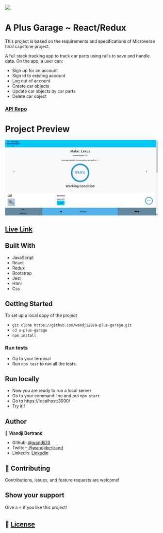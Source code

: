 ![](https://img.shields.io/badge/Microverse-blueviolet)

# A Plus Garage ~ React/Redux

This project is based on the requirements and specifications of Microverse final capstone project.

A full stack tracking app to track car parts using rails to save and handle data.
On the app, a user can:

- Sign up for an account
- Sign id to existing account
- Log out of account
- Create car objects
- Update car objects by car parts
- Delete car object

### [API Repo](https://github.com/wandji20/a-plus-garage-api.git)

# Project Preview

![](public/screen.png)

## [Live Link](https://a-plus-garage.netlify.app/)

## Built With

- JavaScript
- React
- Redux
- Bootstrap
- Jest
- Html
- Css

## Getting Started

To set up a local copy of the project

- `git clone https://github.com/wandji20/a-plus-garage.git`
- `cd a-plus-garage`
- `npm install`

### Run tests

- Go to your terminal
- Run `npm test` to run all the tests.

## Run locally

- Now you are ready to run a local server
- Go to your command line and put `npm start`
- Go to https://localhost:3000/
- Try it!!

## Author

👤 **Wandji Bertrand**

- Github: [@wandji20](https://github.com/wandji20)
- Twitter: [@wandjibertrand](https://twitter.com/wandjibertrand)
- Linkedin: [Linkedin](https://www.linkedin.com/in/wandji-bertrand/)

## 🤝 Contributing

Contributions, issues, and feature requests are welcome!

## Show your support

Give a ⭐️ if you like this project!

## 📝 [License](LICENSE)
